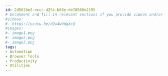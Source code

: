 ```yaml
---
id: 2d5036e2-eccc-4254-b88e-de78580e2195
# Uncomment and fill in relevant sections if you provide videos and/or images
#videos:
#- https://youtu.be/dQw4w9WgXcQ
#images:
#- image1.png
#- image2.png
#- image3.png
tags:
- Automation
- Browser Tools
- Productivity
- Utilities
---
```

